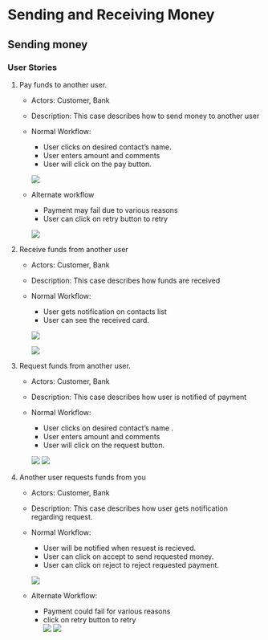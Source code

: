 ﻿# Sending and Receiving Money

## Sending money

### User Stories


1.  Pay funds to another user.
	* Actors: Customer, Bank
	* Description: This case describes how to send money to another user	
	* Normal Workflow:
		* User clicks on desired contact’s name.
		* User enters amount and comments
		* User will click on the pay button.

		
		![](https://media.giphy.com/media/l0HU1g95R2OjxP89q/giphy.gif)
	
	
	* Alternate workflow
		* Payment may fail due to various reasons
		* User can click on retry button to retry 
		
		
		![](https://s14.postimg.org/ptzrvg95d/flow.png)
		
	

2. Receive funds from another user 
	* Actors: Customer, Bank
	* Description: This case describes how funds are received
	* Normal Workflow:
		* User gets notification on contacts list
		* User can see the received card.
		
		![](https://media.giphy.com/media/3o751QgRAtqq7cl4Kk/giphy.gif)
		
		![](https://s14.postimg.org/3w3b1zesx/flow.png)




3. Request funds from another user.
	* Actors: Customer, Bank
	* Description: This case describes how user is notified of payment
	* Normal Workflow:
		* User clicks on desired contact’s name .
		* User enters amount and comments
		* User will click on the request button.
		
		![](https://media.giphy.com/media/l49JBZdQWwa2lhiE0/giphy.gif)
![](https://s14.postimg.org/i3xl4c6kx/flow.png)
			
4. Another user requests funds from you
	* Actors: Customer, Bank
	* Description: This case describes how user gets notification regarding request.
	* Normal Workflow:
		* User will be notified when resuest is recieved.
		* User can click on accept to send requested money.
		* User can click on reject to reject requested payment.
		
		![](https://media.giphy.com/media/l49JRYrFWyHPBMKS4/giphy.gif)
	* Alternate Workflow:
		* Payment could fail for various reasons
		* click on retry button to retry  
		![](https://media.giphy.com/media/l49JTE6EecC8CBPDa/giphy.gif)
![](https://s14.postimg.org/di1gvzsrl/flow.png)


